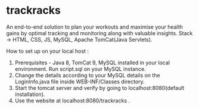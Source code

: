# trackracks

An end-to-end solution to plan your workouts and maximise your health gains by optimal tracking and monitoring along with valuable insights.
Stack -> HTML, CSS, JS, MySQL, Apache TomCat(Java Servlets).

How to set up on your local host : 
  1. Prerequisites - Java 8, TomCat 9, MySQL installed in your local environment. Run script.sql on your MySQL instance. 
  2. Change the details according to your MySQL details on the LoginInfo.java file inside WEB-INF/Classes directory.
  3. Start the tomcat server and verify by going to localhost:8080(default installation). 
  4. Use the website at localhost:8080/trackracks .

